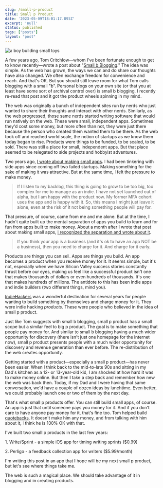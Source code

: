 ```yaml
---
slug: /small-p-product
title: Small p Product
date: '2023-05-09T18:01:17.895Z'
excerpt: 'null'
status: published
tags: ["posts"] 
layout: "post"
---
```

![a boy building small toys](https://cdn.midjourney.com/77eafee9-8703-42ca-b03a-be5018197099/0_1.png)

A few years ago, Tom Critchlow—whom I've been fortunate enough to get to know recently—wrote a post about "[Small b Blogging](https://tomcritchlow.com/2018/02/23/small-b-blogging/)." The idea was simple. As the web has grown, the ways we can and do share our thoughts have also changed. We often exchange freedom for convenience and reach. And that's OK. But you should still leave room for what Tom calls blogging with a small "b". Personal blogs on your own site (or that you at least have some sort of archival control over) is small b blogging. I recently re-read that post and it got the product wheels spinning in my mind.

The web was originally a bunch of independent sites run by nerds who just wanted to share their thoughts and interact with other nerds. Similarly, as the web progressed, those same nerds started writing software that would run natively on the web. These were small, independent apps. Sometimes they'd cost some money, but more often than not, they were just there because the person who created them wanted them to be there. As the web took off and reached world scale, the notion of startups as we know them today began to rise. Products were things to be funded, to be scaled, to be sold. There was still a place for small, independent apps. But that place seemed to be relegated to side projects and hobbyist adventures.

Two years ago, [I wrote about making small apps](https://polluterofminds.com/blog/make-small-apps/). I had been tinkering with side apps since coming off two failed startups. Making something for the sake of making it was attractive. But at the same time, I felt the pressure to make money.

> If I listen to my backlog, this thing is going to grow to be too big, too complex for me to manage as an indie. I have not yet launched out of alpha, but I am happy with the product now. My former MFA cohort uses the app and is happy with it. So, this means I might just leave it alone, even at the risk of it not being something people will pay for.

That pressure, of course, came from me and me alone. But at the time, I hadn't quite built up the mental separation of apps you build to learn and for fun from apps built to make money. About a month after I wrote that post about making small apps, [I recognized the separation and wrote about it](https://polluterofminds.com/blog/your-app-might-not-be-a-business/).

> If you think your app is a business (and it's ok to have an app NOT be a business), then you need to charge for it. And charge for it early.

Products are things you can sell. Apps are things you build. An app becomes a product when you receive money for it. It seems simple, but it's not, especially when we have Silicon Valley success stories constantly thrust before our eyes, making us feel like a successful product isn't one that makes thousands of dollars or even hundreds of thousands. It's one that makes hundreds of millions. The antidote to this has been indie apps and indie builders (two different things, mind you).

[IndieHackers](https://www.indiehackers.com/) was a wonderful destination for several years for people wanting to build something by themselves and charge money for it. They were indie hacking _products_. These were people who believed in the idea of small p product.

Just like Tom suggests with small b blogging, small p product has a small scope but a similar feel to big p product. The goal is to make something that people pay money for. And similar to small b blogging having a much wider opportunity for discovery (there isn't just one homepage for the internet now), small p product presents people with a much wider opportunity for discovery and revenue generation than ever before. The re-distribution of the web creates opportunity.

Getting started with a product—especially a small p product—has never been easier. When I think back to the mid-to-late 90s and sitting in my Dad's kitchen as a 12- or 13-year-old kid, I am shocked at how hard it was to make money online. But then I take a step back and remember how new the web was back then. Today, if my Dad and I were having that same conversation, we'd have a couple of dozen ideas by lunchtime. Even better, we could probably launch one or two of them by the next day.

That's what small p products offer. You can still build small apps, of course. An app is just that until someone pays you money for it. And if you don't care to have anyone pay money for it, that's fine too. Tom helped build [quotebacks](https://quotebacks.net/). It doesn't make him any money, and from talking with him about it, I think he is 100% OK with that.

I've built two small p products in the last few years:

1\. Write/Sprint - a simple iOS app for timing writing sprints ($0.99)

2\. Perligo - a feedback collection app for writers ($5.99/month)

I'm writing this post in an app that I hope will be my next small p product, but let's see where things take me.

The web is such a magical place. We should take advantage of it in blogging and in creating products.
